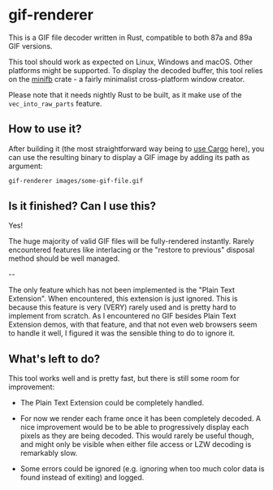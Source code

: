# gif-renderer #################################################################

This is a GIF file decoder written in Rust, compatible to both 87a and 89a GIF
versions.

This tool should work as expected on Linux, Windows and macOS. Other platforms
might be supported. To display the decoded buffer, this tool relies on the
[minifb](https://github.com/emoon/rust_minifb) crate - a fairly minimalist
cross-platform window creator.

Please note that it needs nightly Rust to be built, as it make use of the
`vec_into_raw_parts` feature.


## How to use it? ##############################################################

After building it (the most straightforward way being to [use
Cargo](https://doc.rust-lang.org/cargo/) here), you can use the resulting binary
to display a GIF image by adding its path as argument:
```sh
gif-renderer images/some-gif-file.gif
```

## Is it finished? Can I use this? #############################################

Yes!

The huge majority of valid GIF files will be fully-rendered instantly.
Rarely encountered features like interlacing or the "restore to previous"
disposal method should be well managed.

--

The only feature which has not been implemented is the "Plain Text Extension".
When encountered, this extension is just ignored.
This is because this feature is very (VERY) rarely used and is pretty hard to
implement from scratch.
As I encountered no GIF besides Plain Text Extension demos, with that feature,
and that not even web browsers seem to handle it well, I figured it was the
sensible thing to do to ignore it.


## What's left to do? ##########################################################

This tool works well and is pretty fast, but there is still some room for
improvement:

  - The Plain Text Extension could be completely handled.

  - For now we render each frame once it has been completely decoded.
    A nice improvement would be to be able to progressively display each pixels
    as they are being decoded. This would rarely be useful though, and might
    only be visible when either file access or LZW decoding is remarkably slow.

  - Some errors could be ignored (e.g. ignoring when too much color data is
    found instead of exiting) and logged.
